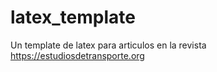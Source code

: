 # latex_template
Un template de latex para articulos en la revista https://estudiosdetransporte.org
